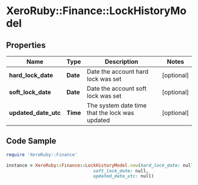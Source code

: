 # XeroRuby::Finance::LockHistoryModel

## Properties

Name | Type | Description | Notes
------------ | ------------- | ------------- | -------------
**hard_lock_date** | **Date** | Date the account hard lock was set | [optional] 
**soft_lock_date** | **Date** | Date the account soft lock was set | [optional] 
**updated_date_utc** | **Time** | The system date time that the lock was updated | [optional] 

## Code Sample

```ruby
require 'XeroRuby::Finance'

instance = XeroRuby::Finance::LockHistoryModel.new(hard_lock_date: null,
                                 soft_lock_date: null,
                                 updated_date_utc: null)
```


